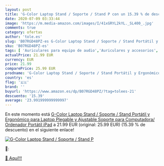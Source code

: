 ```yaml
---
layout: post
title: 'G-Color Laptop Stand / Soporte / Stand P con un 15.39 % de descuento'
date: 2020-07-09 03:33:44
image: 'https://m.media-amazon.com/images/I/41xGRYL2kYL._SL400_.jpg'
comments: true
category: ofertas
author: 'tole.es'
slug: 'B07RGD48PZ-es G-Color Laptop Stand / Soporte / Stand Portátil y...'
sku: 'B07RGD48PZ-es'
tags: [ 'Auriculares para equipo de audio','Auriculares y accesorios','Electrónica','Electrónica para moto','Electrónica para vehículos','Soportes para moto','ipad', ]
actualPrice: 21.99 EUR
currency: EUR
price: 21.99
comparePrice: 25.99 EUR
prodname: 'G-Color Laptop Stand / Soporte / Stand Portátil y Ergonómico para Laptop  Plegable y Ajustable Soporte para Computadora/ Ordenador Portátil  iPad'
country: 'es'
flag: '🇪🇸'
brand: ''
buyurl: 'https://www.amazon.es/dp/B07RGD48PZ/?tag=tolees-21'
descuento: '15.39'
average: '23.991999999999997'
---
```


En este momento está [G-Color Laptop Stand / Soporte / Stand Portátil y Ergonómico para Laptop  Plegable y Ajustable Soporte para Computadora/ Ordenador Portátil  iPad](https://www.amazon.es/dp/B07RGD48PZ/?tag=tolees-21) a 21.99 EUR (original: 25.99 EUR) (15.39 %  de descuento) en el siguiente enlace!

[![G-Color Laptop Stand / Soporte / Stand P](https://m.media-amazon.com/images/I/41xGRYL2kYL._SL400_.jpg)](https://www.amazon.es/dp/B07RGD48PZ/?tag=tolees-21)

🔎:


[🛒 Aquí!!!](https://www.amazon.es/dp/B07RGD48PZ/?tag=tolees-21)
